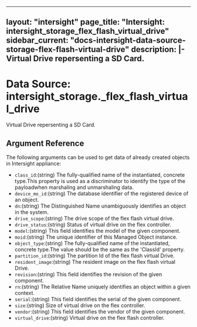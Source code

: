 
---
layout: "intersight"
page_title: "Intersight: intersight_storage_flex_flash_virtual_drive"
sidebar_current: "docs-intersight-data-source-storage-flex-flash-virtual-drive"
description: |-
Virtual Drive repersenting a SD Card.
---

# Data Source: intersight_storage._flex_flash_virtual_drive
Virtual Drive repersenting a SD Card.
## Argument Reference
The following arguments can be used to get data of already created objects in Intersight appliance:
* `class_id`:(string) The fully-qualified name of the instantiated, concrete type.This property is used as a discriminator to identify the type of the payloadwhen marshaling and unmarshaling data. 
* `device_mo_id`:(string) The database identifier of the registered device of an object. 
* `dn`:(string) The Distinguished Name unambiguously identifies an object in the system. 
* `drive_scope`:(string) The drive scope of the flex flash virtual drive. 
* `drive_status`:(string) Status of virtual drive on the flex controller. 
* `model`:(string) This field identifies the model of the given component. 
* `moid`:(string) The unique identifier of this Managed Object instance. 
* `object_type`:(string) The fully-qualified name of the instantiated, concrete type.The value should be the same as the 'ClassId' property. 
* `partition_id`:(string) The partition Id of the flex flash virtual Drive. 
* `resident_image`:(string) The resident image on the flex flash virtual Drive. 
* `revision`:(string) This field identifies the revision of the given component. 
* `rn`:(string) The Relative Name uniquely identifies an object within a given context. 
* `serial`:(string) This field identifies the serial of the given component. 
* `size`:(string) Size of virtual drive on the flex controller. 
* `vendor`:(string) This field identifies the vendor of the given component. 
* `virtual_drive`:(string) Virtual drive on the flex flash controller. 
